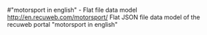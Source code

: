 #"motorsport in english" - Flat file data model
http://en.recuweb.com/motorsport/
Flat JSON file data model of the recuweb portal "motorsport in english"
